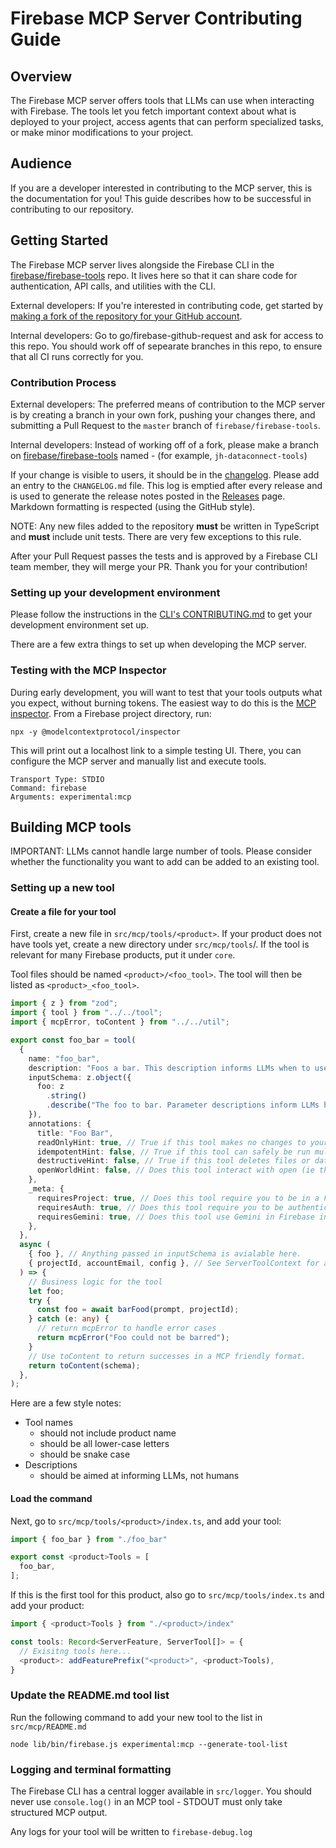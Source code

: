 # Firebase MCP Server Contributing Guide

## Overview

The Firebase MCP server offers tools that LLMs can use when interacting with Firebase.
The tools let you fetch important context about what is deployed to your project,
access agents that can perform specialized tasks, or make minor modifications to your project.

## Audience

If you are a developer interested in contributing to the MCP server, this is the
documentation for you! This guide describes how to be successful in contributing
to our repository.

## Getting Started

The Firebase MCP server lives alongside the Firebase CLI in the [firebase/firebase-tools][gh-repo] repo.
It lives here so that it can share code for authentication, API calls, and utilities with the CLI.

External developers: If you're interested in contributing code, get started by
[making a fork of the repository for your GitHub account](https://help.github.com/en/github/getting-started-with-github/fork-a-repo).

Internal developers: Go to go/firebase-github-request and ask for access to this repo. You should work
off of sepearate branches in this repo, to ensure that all CI runs correctly for you.

### Contribution Process

External developers: The preferred means of contribution to the MCP server is by creating a branch in your
own fork, pushing your changes there, and submitting a Pull Request to the
`master` branch of `firebase/firebase-tools`.

Internal developers: Instead of working off of a fork, please make a branch on [firebase/firebase-tools][gh-repo]
named <yourInitialsOrLDAP>-<feature> (for example, `jh-dataconnect-tools`)

If your change is visible to users, it should be in the
[changelog](https://github.com/firebase/firebase-tools/releases). Please
add an entry to the `CHANGELOG.md` file. This log is emptied after every release
and is used to generate the release notes posted in the
[Releases](https://github.com/firebase/firebase-tools/releases) page. Markdown
formatting is respected (using the GitHub style).

NOTE: Any new files added to the repository **must** be written in TypeScript
and **must** include unit tests. There are very few exceptions to this rule.

After your Pull Request passes the tests and is approved by a Firebase CLI team
member, they will merge your PR. Thank you for your contribution!

### Setting up your development environment

Please follow the instructions in the [CLI's CONTRIBUTING.md](https://github.com/firebase/firebase-tools/blob/master/CONTRIBUTING.md#setting-up-your-development-environment) to get your development environment set up.

There are a few extra things to set up when developing the MCP server.

### Testing with the MCP Inspector

During early development, you will want to test that your tools outputs what you expect, without burning tokens.
The easiest way to do this is the [MCP inspector](https://github.com/modelcontextprotocol/inspector). From a
Firebase project directory, run:

```
npx -y @modelcontextprotocol/inspector
```

This will print out a localhost link to a simple testing UI. There, you can configure the MCP server
and manually list and execute tools.

```
Transport Type: STDIO
Command: firebase
Arguments: experimental:mcp

```

## Building MCP tools

IMPORTANT: LLMs cannot handle large number of tools. Please consider whether the functionality
you want to add can be added to an existing tool.

### Setting up a new tool

#### Create a file for your tool

First, create a new file in `src/mcp/tools/<product>`.
If your product does not have tools yet, create a new directory under `src/mcp/tools`/.
If the tool is relevant for many Firebase products, put it under `core`.

Tool files should be named `<product>/<foo_tool>`. The tool will then be listed as `<product>_<foo_tool>`.

```typescript
import { z } from "zod";
import { tool } from "../../tool";
import { mcpError, toContent } from "../../util";

export const foo_bar = tool(
  {
    name: "foo_bar",
    description: "Foos a bar. This description informs LLMs when to use this tool",
    inputSchema: z.object({
      foo: z
        .string()
        .describe("The foo to bar. Parameter descriptions inform LLMs how to use this param."),
    }),
    annotations: {
      title: "Foo Bar",
      readOnlyHint: true, // True if this tool makes no changes to your local files or Firebase project.
      idempotentHint: false, // True if this tool can safely be run multiple times without redundant effects.
      destructiveHint: false, // True if this tool deletes files or data.
      openWorldHint: false, // Does this tool interact with open (ie the web) or closed systems (ie a Firestore DB)
    },
    _meta: {
      requiresProject: true, // Does this tool require you to be in a Firebase project directory?
      requiresAuth: true, // Does this tool require you to be authenticated (usually via `firebase login`)
      requiresGemini: true, // Does this tool use Gemini in Firebase in any way?
    },
  },
  async (
    { foo }, // Anything passed in inputSchema is avialable here.
    { projectId, accountEmail, config }, // See ServerToolContext for a complete list of available fields
  ) => {
    // Business logic for the tool
    let foo;
    try {
      const foo = await barFood(prompt, projectId);
    } catch (e: any) {
      // return mcpError to handle error cases
      return mcpError("Foo could not be barred");
    }
    // Use toContent to return successes in a MCP friendly format.
    return toContent(schema);
  },
);
```

Here are a few style notes:

- Tool names
  - should not include product name
  - should be all lower-case letters
  - should be snake case
- Descriptions
  - should be aimed at informing LLMs, not humans

#### Load the command

Next, go to `src/mcp/tools/<product>/index.ts`, and add your tool:

```typescript
import { foo_bar } from "./foo_bar"

export const <product>Tools = [
  foo_bar,
];

```

If this is the first tool for this product, also go to `src/mcp/tools/index.ts` and add your product:

```typescript
import { <product>Tools } from "./<product>/index"

const tools: Record<ServerFeature, ServerTool[]> = {
  // Exisitng tools here...
  <product>: addFeaturePrefix("<product>", <product>Tools),
}

```

### Update the README.md tool list

Run the following command to add your new tool to the list in `src/mcp/README.md`

```
node lib/bin/firebase.js experimental:mcp --generate-tool-list
```

### Logging and terminal formatting

The Firebase CLI has a central logger available in `src/logger`. You should
never use `console.log()` in an MCP tool - STDOUT must only take structured MCP output.

Any logs for your tool will be written to `firebase-debug.log`

[gh-repo]: https://github.com/firebase/firebase-tools
